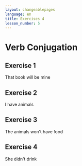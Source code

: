 ```yaml
---
layout: changeablepages
language: en
title: Exercises 4
lesson_number: 5
---
```


# Verb Conjugation

## Exercise 1
That book will be mine
<div id="exerciseContainer1"></div>

## Exercise 2
I have animals
<div id="exerciseContainer2"></div>

## Exercise 3
The animals won't have food
<div id="exerciseContainer3"></div>

## Exercise 4
She didn't drink
<div id="exerciseContainer4"></div>

<link rel="stylesheet" href="custom-styles.css">

<script src="exercise.js"></script>
<script>
    document.addEventListener('DOMContentLoaded', function() {
        console.log('DOM fully loaded and parsed');
        const language = '{{ page.language }}'; // Get the language from the front matter

        // Ensure all options are arrays
        const options1 = ['ib', 'ir', 'ip'];
        const options2 = ['ib', 'ir', 'ip'];
        const options3 = ['ib', 'ir', 'ip'];
        const options4 = ['ib', 'ir', 'ip'];

        // Exercise 1
        generateExercise(
            'exerciseContainer1',
            'Atsel bukeon s __ ayeos',
            options1,
            'ib',
            language
        );

        // Exercise 2
        generateExercise(
            'exerciseContainer2',
            'Aye hab__ animalseon',
            options2,
            'ir',
            language
        );

        // Exercise 3
        generateExercise(
            'exerciseContainer3',
            'Animalseon hab__ namnemeon nek',
            options3,
            'ib',
            language
        );

        // Exercise 4
        generateExercise(
            'exerciseContainer4',
            'A beab__ nek',
            options4,
            'ip',
            language
        );
    });
</script>
